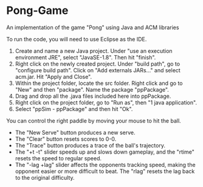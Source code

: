 # Pong-Game
An implementation of the game "Pong" using Java and ACM libraries

To run the code, you will need to use Eclipse as the IDE.

1) Create and name a new Java project. Under "use an execution environment JRE", select "JavaSE-1.8". Then hit "finish".
2) Right click on the newly created project. Under "build path", go to "configure build path". Click on "Add externals JARs..." and select acm.jar. Hit "Apply and Close".
3) Within the project folder, locate the src folder. Right click and go to "New" and then "package". Name the package "ppPackage".
4) Drag and drop all the .java files included here into ppPackage.
5) Right click on the project folder, go to "Run as", then "1 java application".
6) Select "ppSim - ppPackage" and then hit "Ok".

You can control the right paddle by moving your mouse to hit the ball.

- The "New Serve" button produces a new serve. 
- The "Clear" button resets scores to 0-0. 
- The "Trace" button produces a trace of the ball's trajectory.
- The "+t -t" slider speeds up and slows down gameplay, and the "rtime" resets the speed to regular speed.
- The "-lag +lag" slider affects the opponents tracking speed, making the opponent easier or more difficult to beat. The "rlag" resets the lag back to the original difficulty.
